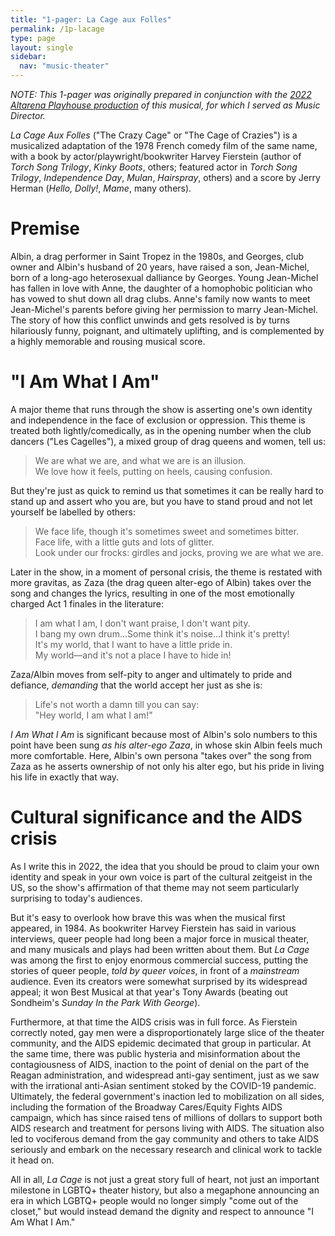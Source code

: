 ```yaml
---
title: "1-pager: La Cage aux Folles"
permalink: /1p-lacage
type: page
layout: single
sidebar:
  nav: "music-theater"
---
```


_NOTE: This 1-pager was originally prepared in conjunction with the
[2022 Altarena Playhouse production](https://altarena.org) of this
musical, for which I served as Music Director._

_La Cage Aux Folles_ ("The Crazy Cage" or "The Cage of Crazies")
is a musicalized adaptation of the 1978
French comedy film of the same name,
with a book by actor/playwright/bookwriter Harvey Fierstein (author of
_Torch
Song Trilogy_, _Kinky Boots_, others; featured actor in _Torch Song Trilogy_,
_Independence Day_, _Mulan_, _Hairspray_, others) and a score by Jerry Herman
(_Hello, Dolly!_, _Mame_, many others).

# Premise

Albin, a drag performer in Saint Tropez in the 1980s, and Georges,
club owner and Albin's husband
of 20 years, have raised a son, Jean-Michel, born of a long-ago heterosexual
dalliance by Georges.
Young Jean-Michel has fallen
in love with Anne, the daughter of a homophobic politician who has
vowed to shut down all drag clubs.
Anne's family now wants to meet Jean-Michel's
parents before giving her permission to marry Jean-Michel.  The story
of how this
conflict unwinds and gets resolved is by turns hilariously funny,
poignant, and ultimately uplifting, and is complemented by a
highly memorable and 
rousing musical score. 

# "I Am What I Am"

A major theme that runs through the show is asserting one's
own identity and independence in the face of exclusion or oppression.
This theme is treated both lightly/comedically, as in the opening
number when the club dancers ("Les Cagelles"), 
a mixed group of drag queens and women, tell us:

<blockquote>
We are what we are, and what we are is an illusion.<br/>
We love how it feels, putting on heels, causing confusion.
</blockquote>

But they're just as quick to remind us that sometimes it can be really
hard to stand up and assert who you are, but you have to stand proud
and not let yourself be labelled by others:

<blockquote>
We face life, though it's sometimes sweet and sometimes bitter.<br/>
Face life, with a little guts and lots of glitter.<br/>
Look under our frocks: girdles and jocks, proving we are what we are.
</blockquote>

Later in the show, in a moment of personal crisis, the theme is
restated with more gravitas, as Zaza (the drag queen alter-ego of
Albin) takes over the song and changes the lyrics, resulting in one of
the most emotionally charged Act 1 finales in the literature:

<blockquote>
I am what I am, I don't want praise, I don't want pity.<br/>
I bang my own drum...Some think it's noise...I think it's pretty!<br/>
It's my world, that I want to have a little pride in.<br/>
My world&#8212;and it's not a place I have to hide in!<br/>
</blockquote>

Zaza/Albin moves from self-pity to anger and ultimately to pride and
defiance, _demanding_ that the world accept her just as she is: 

<blockquote>
Life's not worth a damn till you can say:<br/>
"Hey world, I am what I am!"
</blockquote>

_I Am What I Am_ is significant because most of Albin's solo numbers
to this point have been sung _as his alter-ego Zaza_, 
in whose skin Albin feels much more comfortable.
Here, Albin's own persona "takes over" the song
from Zaza as he asserts ownership of not only his alter ego, but his
pride in living his life in exactly that way.

# Cultural significance and the AIDS crisis

As I write this in 2022, the idea that you should be proud to claim
your own identity and speak in your own voice is part of the cultural
zeitgeist in the US, so the show's affirmation of that theme may not
seem particularly surprising to today's audiences.

But it's easy to overlook how brave this was when the musical first
appeared, in 1984.  As bookwriter Harvey Fierstein has said in various
interviews, queer people had long been a major force in musical
theater, and many musicals and plays had been written about them.  But
_La Cage_ was among the first to enjoy enormous commercial success,
putting the stories of queer people, _told by queer voices_, in front
of a _mainstream_ audience.  Even its creators were somewhat surprised
by its widespread appeal; it won Best Musical at that year's Tony
Awards (beating out Sondheim's _Sunday In the Park With George_).

Furthermore, at that time the AIDS crisis was in full force.
As Fierstein correctly noted, gay men were a disproportionately large
slice of the theater community, and the AIDS epidemic decimated that
group in particular.  At the same time, there was public hysteria and
misinformation about the contagiousness of AIDS, inaction to the point
of denial on the part of the Reagan
administration, and widespread anti-gay sentiment, just as we saw with
the irrational anti-Asian sentiment stoked by the
COVID-19 pandemic.  Ultimately, the federal government's inaction led to mobilization on
all sides, including the formation of the
Broadway Cares/Equity Fights AIDS campaign, which has since raised
tens of millions of dollars to support both AIDS research and
treatment for persons living with AIDS.
The situation also led to vociferous demand from the gay community and
others to take AIDS seriously and embark on 
the necessary research and clinical work to tackle it head on.

All in all, _La Cage_ is not just a great story full of heart, not just
an important milestone in LGBTQ+ theater history, 
but also a megaphone announcing an era in which LGBTQ+ people
would no longer simply "come out of the closet," but would instead demand the dignity
and respect to announce "I Am What I Am."

